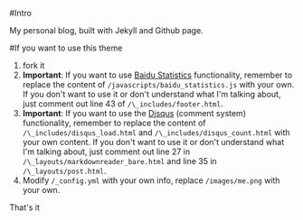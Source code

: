 #Intro

My personal blog, built with Jekyll and Github page.

#If you want to use this theme

1. fork it
2. **Important**: If you want to use [Baidu Statistics][baiduTongji] functionality, remember to replace the content of `/javascripts/baidu_statistics.js` with your own. If you don't want to use it or don't understand what I'm talking about, just comment out line 43 of `/\_includes/footer.html`. 
3. **Important**: If you want to use the [Disqus][disqus] (comment system) functionality, remember to replace the content of `/\_includes/disqus_load.html` and `/\_includes/disqus_count.html` with your own content. If you don't want to use it or don't understand what I'm talking about, just comment out line 27 in `/\_layouts/markdownreader_bare.html` and line 35 in `/\_layouts/post.html`.
4. Modify `/_config.yml` with your own info, replace `/images/me.png` with your own.

That's it

[baiduTongji]: http://tongji.baidu.com/web/welcome/login
[disqus]: https://disqus.com/